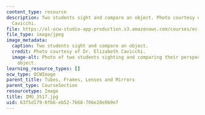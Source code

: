 ```yaml
---
content_type: resource
description: Two students sight and compare an object. Photo courtesy of Dr. Elizabeth
  Cavicchi.
file: https://ol-ocw-studio-app-production.s3.amazonaws.com/courses/ec-050-recreate-experiments-from-history-inform-the-future-from-the-past-galileo-january-iap-2010/63f5d1790fb6eb527b68706e28e0b9e7_IMG_3517.jpg
file_type: image/jpeg
image_metadata:
  caption: Two students sight and compare an object.
  credit: Photo courtesy of Dr. Elizabeth Cavicchi.
  image-alt: Photo of two students sighting and comparing their perspectives of an
    object.
learning_resource_types: []
ocw_type: OCWImage
parent_title: Tubes, Frames, Lenses and Mirrors
parent_type: CourseSection
resourcetype: Image
title: IMG_3517.jpg
uid: 63f5d179-0fb6-eb52-7b68-706e28e0b9e7
---
```

